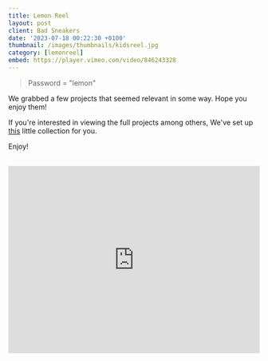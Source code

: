 ```yaml
---
title: Lemon Reel
layout: post
client: Bad Sneakers
date: '2023-07-18 00:22:30 +0100'
thumbnail: /images/thumbnails/kidsreel.jpg
category: [lemonreel]
embed: https://player.vimeo.com/video/846243328
---
```


> Password = "lemon"

We grabbed a few projects that seemed relevant in some way. Hope you enjoy them!

If you're interested in viewing the full projects  among others, We've set up [this](/lemonreel) little collection for you.

Enjoy!

<br>

<iframe width="100%" height="375" scrolling="no" frameborder="no" allow="autoplay" src="https://w.soundcloud.com/player/?url=https%3A//api.soundcloud.com/playlists/1654018687%3Fsecret_token%3Ds-2CmGTZqze4a&color=%238f8fb5&auto_play=false&hide_related=false&show_comments=true&show_user=true&show_reposts=false&show_teaser=true"></iframe>

